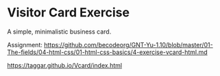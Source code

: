 # Visitor Card Exercise

A simple, minimalistic business card.

Assignment: https://github.com/becodeorg/GNT-Yu-1.10/blob/master/01-The-fields/04-html-css/01-html-css-basics/4-exercise-vcard-html.md
 
https://taggar.github.io/Vcard/index.html
